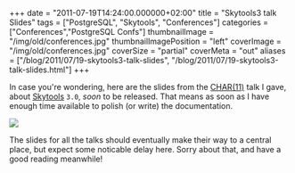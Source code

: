 +++
date = "2011-07-19T14:24:00.000000+02:00"
title = "Skytools3 talk Slides"
tags = ["PostgreSQL", "Skytools", "Conferences"]
categories = ["Conferences","PostgreSQL Confs"]
thumbnailImage = "/img/old/conferences.jpg"
thumbnailImagePosition = "left"
coverImage = "/img/old/conferences.jpg"
coverSize = "partial"
coverMeta = "out"
aliases = ["/blog/2011/07/19-skytools3-talk-slides",
           "/blog/2011/07/19-skytools3-talk-slides.html"]
+++

In case you're wondering, here are the slides from the 
[CHAR(11)](http://char11.org/) talk I gave,
about 
[Skytools](http://wiki.postgresql.org/wiki/SkyTools) 
`3.0`, 
*soon* to be released.  That means as soon as I have
enough time available to polish (or write) the documentation.

         

<div class="figure dim-margin">
  <a href="/images/confs/skytools3.pdf">
    <img src="/img/old/skytools3-0.png">
  </a>
</div>


The slides for all the talks should eventually make their way to a central
place, but expect some noticable delay here.  Sorry about that, and have a
good reading meanwhile!
